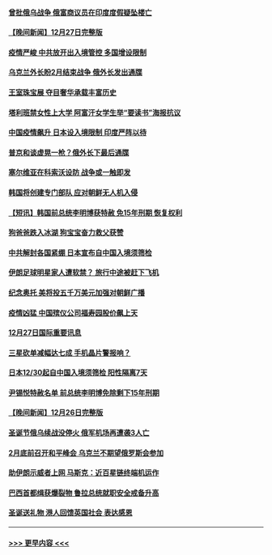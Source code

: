 #### [曾批俄乌战争 俄富商议员在印度度假疑坠楼亡](../pages/prog202/a103608624.md?t=12281843) 
#### [【晚间新闻】12月27日完整版](../pages/prog202/a103608488.md?t=12281843) 
#### [疫情严峻 中共放开出入境管控 多国增设限制](../pages/prog202/a103608533.md?t=12281843) 
#### [乌克兰外长盼2月结束战争 俄外长发出通牒](../pages/prog202/a103608510.md?t=12281843) 
#### [王室珠宝展 夺目奢华承载丰富历史](../pages/prog202/a103608298.md?t=12281843) 
#### [塔利班禁女性上大学 阿富汗女学生举“要读书”海报抗议](../pages/prog202/a103608355.md?t=12281843) 
#### [中国疫情飙升 日本设入境限制 印度严阵以待](../pages/prog202/a103608278.md?t=12281843) 
#### [普京和谈虚晃一枪？俄外长下最后通牒](../pages/prog202/a103608281.md?t=12281843) 
#### [塞尔维亚在科索沃设防 战争或一触即发](../pages/prog202/a103608165.md?t=12281843) 
#### [韩国将创建专门部队 应对朝鲜无人机入侵](../pages/prog202/a103608072.md?t=12281843) 
#### [【短讯】韩国前总统李明博获特赦 免15年刑期 恢复权利](../pages/prog202/a103608070.md?t=12281843) 
#### [狗爸爸跌入冰湖 狗宝宝奋力救父获赞](../pages/prog202/a103608083.md?t=12281843) 
#### [中共解封各国紧绷 日本宣布自中国入境须筛检](../pages/prog202/a103608064.md?t=12281843) 
#### [伊朗足球明星家人遭软禁？ 旅行中途被赶下飞机](../pages/prog202/a103607772.md?t=12281843) 
#### [纪念奥托 美将投五千万美元加强对朝鲜广播](../pages/prog202/a103607768.md?t=12281843) 
#### [疫情凶猛 中国殡仪公司福寿园股价飙上天](../pages/prog202/a103607759.md?t=12281843) 
#### [12月27日国际重要讯息](../pages/prog202/a103607779.md?t=12281843) 
#### [三星砍单减幅达七成 手机晶片警报响？](../pages/prog202/a103607729.md?t=12281843) 
#### [日本12/30起自中国入境须筛检 阳性隔离7天](../pages/prog202/a103607711.md?t=12281843) 
#### [尹锡悦特赦名单 前总统李明博免除剩下15年刑期](../pages/prog202/a103607706.md?t=12281843) 
#### [【晚间新闻】12月26日完整版](../pages/prog202/a103607452.md?t=12281843) 
#### [圣诞节俄乌续战没停火 俄军机场再遭袭3人亡](../pages/prog202/a103607471.md?t=12281843) 
#### [2月底前召开和平峰会 乌克兰不期望俄罗斯会参加](../pages/prog202/a103607532.md?t=12281843) 
#### [助伊朗示威者上网 马斯克：近百星链终端机运作](../pages/prog202/a103607517.md?t=12281843) 
#### [巴西首都缉获爆裂物 鲁拉总统就职安全戒备升高](../pages/prog202/a103607461.md?t=12281843) 
#### [圣诞送礼物 港人回馈英国社会 表达感恩](../pages/prog202/a103607383.md?t=12281843) 

----
#### [ >>> 更早内容 <<< ](../indexes/prog202-earlier.md)
